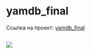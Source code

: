# yamdb_final
Ссылка на проект: [yamdb_final](http://tepex.myftp.org/api/)
## ![](https://github.com/mrtepex/yamdb_final/actions/workflows/yamdb_workflow.yml/badge.svg)
